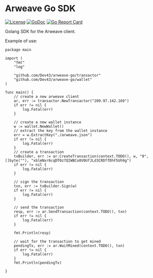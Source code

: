 # Arweave Go SDK


[![License](http://img.shields.io/badge/license-MIT-blue.svg)](https://github.com/Dev43/arweave-go/blob/master/LICENSE.md)
[![GoDoc](https://godoc.org/github.com/golang/gddo?status.svg)](https://godoc.org/github.com/Dev43/arweave-go)
[![Go Report Card](https://goreportcard.com/badge/github.com/Dev43/arweave-go)](https://goreportcard.com/report/github.com/Dev43/arweave-go)

Golang SDK for the Arweave client.

Example of use:

```golang
package main

import (
    "fmt"
    "log"

    "github.com/Dev43/arweave-go/transactor"
    "github.com/Dev43/arweave-go/wallet"
)

func main() {
    // create a new arweave client
    ar, err := transactor.NewTransactor("209.97.142.169")
    if err != nil {
        log.Fatal(err)
    }

	// create a new wallet instance
	w := wallet.NewWallet()
	// extract the key from the wallet instance
	err = w.ExtractKey("./arweave.json")
	if err != nil {
		log.Fatal(err)
	}
	// create a transaction
	txBuilder, err := ar.CreateTransaction(context.TODO(), w, "0", []byte(""), "xblmNxr6cqDT0z7QIWBCo8V0UfJLd3CRDffDhF5Uh9g")
	if err != nil {
		log.Fatal(err)
	}

	// sign the transaction
	txn, err := txBuilder.Sign(w)
	if err != nil {
		log.Fatal(err)
	}

	// send the transaction
	resp, err := ar.SendTransaction(context.TODO(), txn)
	if err != nil {
		log.Fatal(err)
	}

	fmt.Println(resp)

	// wait for the transaction to get mined
	pendingTx, err := ar.WaitMined(context.TODO(), txn)
	if err != nil {
		log.Fatal(err)
	}
	fmt.Println(pendingTx)

}

```
